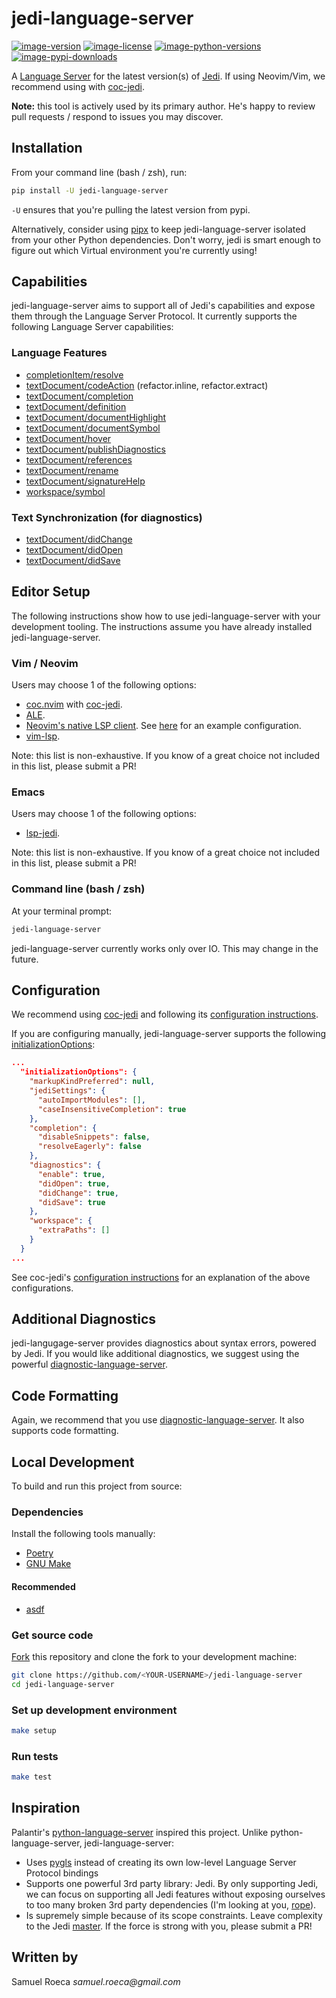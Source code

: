 # jedi-language-server

[![image-version](https://img.shields.io/pypi/v/jedi-language-server.svg)](https://python.org/pypi/jedi-language-server)
[![image-license](https://img.shields.io/pypi/l/jedi-language-server.svg)](https://python.org/pypi/jedi-language-server)
[![image-python-versions](https://img.shields.io/pypi/pyversions/jedi-language-server.svg)](https://python.org/pypi/jedi-language-server)
[![image-pypi-downloads](https://pepy.tech/badge/jedi-language-server)](https://pepy.tech/project/jedi-language-server)

A [Language Server](https://microsoft.github.io/language-server-protocol/) for the latest version(s) of [Jedi](https://jedi.readthedocs.io/en/latest/). If using Neovim/Vim, we recommend using with [coc-jedi](https://github.com/pappasam/coc-jedi).

**Note:** this tool is actively used by its primary author. He's happy to review pull requests / respond to issues you may discover.

## Installation

From your command line (bash / zsh), run:

```bash
pip install -U jedi-language-server
```

`-U` ensures that you're pulling the latest version from pypi.

Alternatively, consider using [pipx](https://github.com/pipxproject/pipx) to keep jedi-language-server isolated from your other Python dependencies. Don't worry, jedi is smart enough to figure out which Virtual environment you're currently using!

## Capabilities

jedi-language-server aims to support all of Jedi's capabilities and expose them through the Language Server Protocol. It currently supports the following Language Server capabilities:

### Language Features

- [completionItem/resolve](https://microsoft.github.io/language-server-protocol/specification#completionItem_resolve)
- [textDocument/codeAction](https://microsoft.github.io/language-server-protocol/specification#textDocument_codeAction) (refactor.inline, refactor.extract)
- [textDocument/completion](https://microsoft.github.io/language-server-protocol/specifications/specification-current/#textDocument_completion)
- [textDocument/definition](https://microsoft.github.io/language-server-protocol/specifications/specification-current/#textDocument_definition)
- [textDocument/documentHighlight](https://microsoft.github.io/language-server-protocol/specification#textDocument_documentHighlight)
- [textDocument/documentSymbol](https://microsoft.github.io/language-server-protocol/specifications/specification-current/#textDocument_documentSymbol)
- [textDocument/hover](https://microsoft.github.io/language-server-protocol/specifications/specification-current/#textDocument_hover)
- [textDocument/publishDiagnostics](https://microsoft.github.io/language-server-protocol/specification#textDocument_publishDiagnostics)
- [textDocument/references](https://microsoft.github.io/language-server-protocol/specifications/specification-current/#textDocument_references)
- [textDocument/rename](https://microsoft.github.io/language-server-protocol/specifications/specification-current/#textDocument_rename)
- [textDocument/signatureHelp](https://microsoft.github.io/language-server-protocol/specification#textDocument_signatureHelp)
- [workspace/symbol](https://microsoft.github.io/language-server-protocol/specifications/specification-current/#workspace_symbol)

### Text Synchronization (for diagnostics)

- [textDocument/didChange](https://microsoft.github.io/language-server-protocol/specification#textDocument_didChange)
- [textDocument/didOpen](https://microsoft.github.io/language-server-protocol/specification#textDocument_didOpen)
- [textDocument/didSave](https://microsoft.github.io/language-server-protocol/specification#textDocument_didSave)

## Editor Setup

The following instructions show how to use jedi-language-server with your development tooling. The instructions assume you have already installed jedi-language-server.

### Vim / Neovim

Users may choose 1 of the following options:

- [coc.nvim](https://github.com/neoclide/coc.nvim) with [coc-jedi](https://github.com/pappasam/coc-jedi).
- [ALE](https://github.com/dense-analysis/ale).
- [Neovim's native LSP client](https://neovim.io/doc/user/lsp.html). See [here](https://github.com/neovim/nvim-lspconfig#jedi_language_server) for an example configuration.
- [vim-lsp](https://github.com/prabirshrestha/vim-lsp).

Note: this list is non-exhaustive. If you know of a great choice not included in this list, please submit a PR!

### Emacs

Users may choose 1 of the following options:

- [lsp-jedi](https://github.com/fredcamps/lsp-jedi).

Note: this list is non-exhaustive. If you know of a great choice not included in this list, please submit a PR!

### Command line (bash / zsh)

At your terminal prompt:

```bash
jedi-language-server
```

jedi-language-server currently works only over IO. This may change in the future.

## Configuration

We recommend using [coc-jedi](https://github.com/pappasam/coc-jedi) and following its [configuration instructions](https://github.com/pappasam/coc-jedi#configuration).

If you are configuring manually, jedi-language-server supports the following [initializationOptions](https://microsoft.github.io/language-server-protocol/specification#initialize):

```json
...
  "initializationOptions": {
    "markupKindPreferred": null,
    "jediSettings": {
      "autoImportModules": [],
      "caseInsensitiveCompletion": true
    },
    "completion": {
      "disableSnippets": false,
      "resolveEagerly": false
    },
    "diagnostics": {
      "enable": true,
      "didOpen": true,
      "didChange": true,
      "didSave": true
    },
    "workspace": {
      "extraPaths": []
    }
  }
...
```

See coc-jedi's [configuration instructions](https://github.com/pappasam/coc-jedi#configuration) for an explanation of the above configurations.

## Additional Diagnostics

jedi-langugage-server provides diagnostics about syntax errors, powered by Jedi. If you would like additional diagnostics, we suggest using the powerful [diagnostic-language-server](https://github.com/iamcco/diagnostic-languageserver).

## Code Formatting

Again, we recommend that you use [diagnostic-language-server](https://github.com/iamcco/diagnostic-languageserver). It also supports code formatting.

## Local Development

To build and run this project from source:

### Dependencies

Install the following tools manually:

- [Poetry](https://github.com/sdispater/poetry#installation)
- [GNU Make](https://www.gnu.org/software/make/)

#### Recommended

- [asdf](https://github.com/asdf-vm/asdf)

### Get source code

[Fork](https://help.github.com/en/github/getting-started-with-github/fork-a-repo) this repository and clone the fork to your development machine:

```bash
git clone https://github.com/<YOUR-USERNAME>/jedi-language-server
cd jedi-language-server
```

### Set up development environment

```bash
make setup
```

### Run tests

```bash
make test
```

## Inspiration

Palantir's [python-language-server](https://github.com/palantir/python-language-server) inspired this project. Unlike python-language-server, jedi-language-server:

- Uses [pygls](https://github.com/openlawlibrary/pygls) instead of creating its own low-level Language Server Protocol bindings
- Supports one powerful 3rd party library: Jedi. By only supporting Jedi, we can focus on supporting all Jedi features without exposing ourselves to too many broken 3rd party dependencies (I'm looking at you, [rope](https://github.com/python-rope/rope)).
- Is supremely simple because of its scope constraints. Leave complexity to the Jedi [master](https://github.com/davidhalter). If the force is strong with you, please submit a PR!

## Written by

Samuel Roeca _samuel.roeca@gmail.com_
